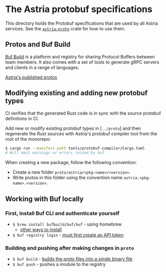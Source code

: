 # The Astria protobuf specifications

This directory holds the Protobuf specifications that are used
by all Astria services. See the [`astria-proto`](../crates/astria-proto) crate
for how to use them.

## Protos and Buf Build

[Buf Build](https://buf.build/) is a platform and registry for sharing Protocol
Buffers between team members. It also comes with a set of tools to generate gRPC
servers and clients in a range of languages.

[Astria's published protos](https://buf.build/astria/astria)

## Modifying existing and adding new protobuf types

CI verifies that the generated Rust code is in sync with the source protobuf
definitions in CI.

Add new or modify existing protobuf types in [`../proto`] and then regenerate
the Rust sources with Astria's protobuf compiler tool from the root of the monorepo:

```sh
$ cargo run --manifest-path tools/protobuf-compiler/Cargo.toml
# Will emit warnings or errors raised by buf
```

When creating a new package, follow the following convention:

* Create a new folder `proto/astria/<pkg-name>/<version>`.
* Write protos in this folder using the convention name
  `astria.<pkg-name>.<version>`.

## Working with Buf locally

### First, install Buf CLI and authenticate yourself

* `$ brew install bufbuild/buf/buf` - using homebrew
  * [other ways to install](https://docs.buf.build/installation)
* `$ buf registry login` - [must first create an API
  token](https://docs.buf.build/tutorials/getting-started-with-bsr#create-an-api-token)

### Building and pushing after making changes in `proto`

* `$ buf build` - [builds the proto files into a single binary
  file](https://docs.buf.build/build/explanation#what-are-buf-images)
* `$ buf push` - pushes a module to the registry
